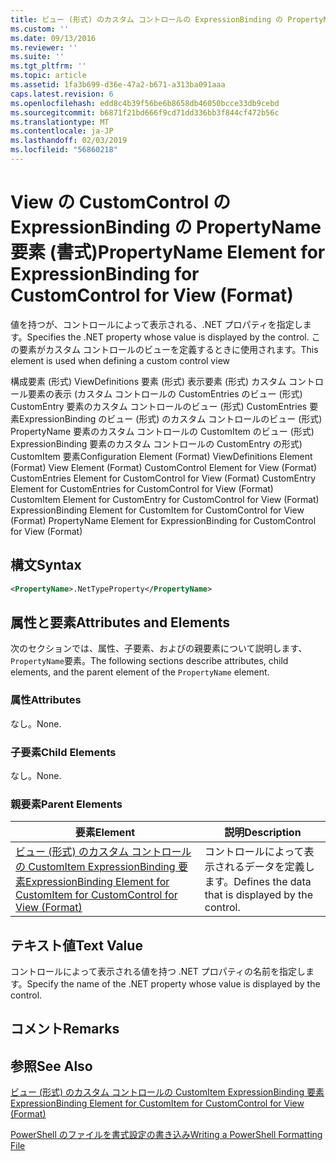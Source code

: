```yaml
---
title: ビュー (形式) のカスタム コントロールの ExpressionBinding の PropertyName 要素 |Microsoft Docs
ms.custom: ''
ms.date: 09/13/2016
ms.reviewer: ''
ms.suite: ''
ms.tgt_pltfrm: ''
ms.topic: article
ms.assetid: 1fa3b699-d36e-47a2-b671-a313ba091aaa
caps.latest.revision: 6
ms.openlocfilehash: edd8c4b39f56be6b8658db46050bcce33db9cebd
ms.sourcegitcommit: b6871f21bd666f9cd71dd336bb3f844cf472b56c
ms.translationtype: MT
ms.contentlocale: ja-JP
ms.lasthandoff: 02/03/2019
ms.locfileid: "56860218"
---
```

# <a name="propertyname-element-for-expressionbinding-for-customcontrol-for-view-format"></a><span data-ttu-id="07b26-102">View の CustomControl の ExpressionBinding の PropertyName 要素 (書式)</span><span class="sxs-lookup"><span data-stu-id="07b26-102">PropertyName Element for ExpressionBinding for CustomControl for View (Format)</span></span>

<span data-ttu-id="07b26-103">値を持つが、コントロールによって表示される、.NET プロパティを指定します。</span><span class="sxs-lookup"><span data-stu-id="07b26-103">Specifies the .NET property whose value is displayed by the control.</span></span> <span data-ttu-id="07b26-104">この要素がカスタム コントロールのビューを定義するときに使用されます。</span><span class="sxs-lookup"><span data-stu-id="07b26-104">This element is used when defining a custom control view</span></span>

<span data-ttu-id="07b26-105">構成要素 (形式) ViewDefinitions 要素 (形式) 表示要素 (形式) カスタム コントロール要素の表示 (カスタム コントロールの CustomEntries のビュー (形式) CustomEntry 要素のカスタム コントロールのビュー (形式) CustomEntries 要素ExpressionBinding のビュー (形式) のカスタム コントロールのビュー (形式) PropertyName 要素のカスタム コントロールの CustomItem のビュー (形式) ExpressionBinding 要素のカスタム コントロールの CustomEntry の形式) CustomItem 要素</span><span class="sxs-lookup"><span data-stu-id="07b26-105">Configuration Element (Format) ViewDefinitions Element (Format) View Element (Format) CustomControl Element for View (Format) CustomEntries Element for CustomControl for View (Format) CustomEntry Element for CustomEntries for CustomControl for View (Format) CustomItem Element for CustomEntry for CustomControl for View (Format) ExpressionBinding Element for CustomItem for CustomControl for View (Format) PropertyName Element for ExpressionBinding for CustomControl for View (Format)</span></span>

## <a name="syntax"></a><span data-ttu-id="07b26-106">構文</span><span class="sxs-lookup"><span data-stu-id="07b26-106">Syntax</span></span>

```xml
<PropertyName>.NetTypeProperty</PropertyName>
```

## <a name="attributes-and-elements"></a><span data-ttu-id="07b26-107">属性と要素</span><span class="sxs-lookup"><span data-stu-id="07b26-107">Attributes and Elements</span></span>

<span data-ttu-id="07b26-108">次のセクションでは、属性、子要素、およびの親要素について説明します、`PropertyName`要素。</span><span class="sxs-lookup"><span data-stu-id="07b26-108">The following sections describe attributes, child elements, and the parent element of the `PropertyName` element.</span></span>

### <a name="attributes"></a><span data-ttu-id="07b26-109">属性</span><span class="sxs-lookup"><span data-stu-id="07b26-109">Attributes</span></span>

<span data-ttu-id="07b26-110">なし。</span><span class="sxs-lookup"><span data-stu-id="07b26-110">None.</span></span>

### <a name="child-elements"></a><span data-ttu-id="07b26-111">子要素</span><span class="sxs-lookup"><span data-stu-id="07b26-111">Child Elements</span></span>

<span data-ttu-id="07b26-112">なし。</span><span class="sxs-lookup"><span data-stu-id="07b26-112">None.</span></span>

### <a name="parent-elements"></a><span data-ttu-id="07b26-113">親要素</span><span class="sxs-lookup"><span data-stu-id="07b26-113">Parent Elements</span></span>

|<span data-ttu-id="07b26-114">要素</span><span class="sxs-lookup"><span data-stu-id="07b26-114">Element</span></span>|<span data-ttu-id="07b26-115">説明</span><span class="sxs-lookup"><span data-stu-id="07b26-115">Description</span></span>|
|-------------|-----------------|
|[<span data-ttu-id="07b26-116">ビュー (形式) のカスタム コントロールの CustomItem ExpressionBinding 要素</span><span class="sxs-lookup"><span data-stu-id="07b26-116">ExpressionBinding Element for CustomItem for CustomControl for View (Format)</span></span>](./expressionbinding-element-for-customitem-for-customcontrol-for-view-format.md)|<span data-ttu-id="07b26-117">コントロールによって表示されるデータを定義します。</span><span class="sxs-lookup"><span data-stu-id="07b26-117">Defines the data that is displayed by the control.</span></span>|

## <a name="text-value"></a><span data-ttu-id="07b26-118">テキスト値</span><span class="sxs-lookup"><span data-stu-id="07b26-118">Text Value</span></span>

<span data-ttu-id="07b26-119">コントロールによって表示される値を持つ .NET プロパティの名前を指定します。</span><span class="sxs-lookup"><span data-stu-id="07b26-119">Specify the name of the .NET property whose value is displayed by the control.</span></span>

## <a name="remarks"></a><span data-ttu-id="07b26-120">コメント</span><span class="sxs-lookup"><span data-stu-id="07b26-120">Remarks</span></span>

## <a name="see-also"></a><span data-ttu-id="07b26-121">参照</span><span class="sxs-lookup"><span data-stu-id="07b26-121">See Also</span></span>

[<span data-ttu-id="07b26-122">ビュー (形式) のカスタム コントロールの CustomItem ExpressionBinding 要素</span><span class="sxs-lookup"><span data-stu-id="07b26-122">ExpressionBinding Element for CustomItem for CustomControl for View (Format)</span></span>](./expressionbinding-element-for-customitem-for-customcontrol-for-view-format.md)

[<span data-ttu-id="07b26-123">PowerShell のファイルを書式設定の書き込み</span><span class="sxs-lookup"><span data-stu-id="07b26-123">Writing a PowerShell Formatting File</span></span>](./writing-a-powershell-formatting-file.md)
